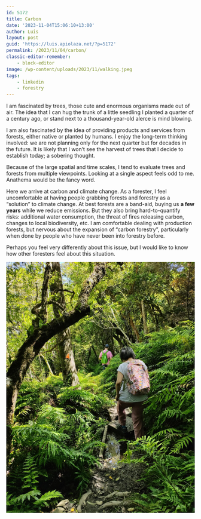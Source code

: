 ```yaml
---
id: 5172
title: Carbon
date: '2023-11-04T15:06:10+13:00'
author: Luis
layout: post
guid: 'https://luis.apiolaza.net/?p=5172'
permalink: /2023/11/04/carbon/
classic-editor-remember:
    - block-editor
image: /wp-content/uploads/2023/11/walking.jpeg
tags:
    - linkedin
    - forestry
---
```


I am fascinated by trees, those cute and enormous organisms made out of air. The idea that I can hug the trunk of a little seedling I planted a quarter of a century ago, or stand next to a thousand-year-old alerce is mind blowing.

I am also fascinated by the idea of providing products and services from forests, either native or planted by humans. I enjoy the long-term thinking involved: we are not planning only for the next quarter but for decades in the future. It is likely that I won’t see the harvest of trees that I decide to establish today; a sobering thought.

Because of the large spatial and time scales, I tend to evaluate trees and forests from multiple viewpoints. Looking at a single aspect feels odd to me. Anathema would be the fancy word.

Here we arrive at carbon and climate change. As a forester, I feel uncomfortable at having people grabbing forests and forestry as a “solution” to climate change. At best forests are a band-aid, buying us **a few years** while we reduce emissions. But they also bring hard-to-quantify risks: additional water consumption, the threat of fires releasing carbon, changes to local biodiversity, etc. I am comfortable dealing with production forests, but nervous about the expansion of “carbon forestry”, particularly when done by people who have never been into forestry before.

Perhaps you feel very differently about this issue, but I would like to know how other foresters feel about this situation.

![When thinking gets tough it's better to walk between the trees.](/assets/images/walking.jpeg)